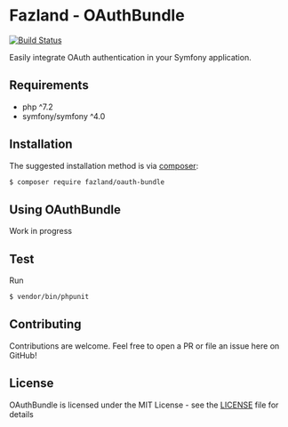 Fazland - OAuthBundle
=====================
[![Build Status](https://travis-ci.com/fazland/oauth-bundle.svg?branch=master)](https://travis-ci.com/fazland/oauth-bundle)

Easily integrate OAuth authentication in your Symfony application.

Requirements
------------
- php ^7.2
- symfony/symfony ^4.0

Installation
------------
The suggested installation method is via [composer](https://getcomposer.org/):

```sh
$ composer require fazland/oauth-bundle
```

Using OAuthBundle
--------------
Work in progress

Test
----
Run 
```sh
$ vendor/bin/phpunit
```

Contributing
------------
Contributions are welcome. Feel free to open a PR or file an issue here on GitHub!

License
-------
OAuthBundle is licensed under the MIT License - see the [LICENSE](https://github.com/fazland/oauth-bundle/blob/master/LICENSE) file for details
